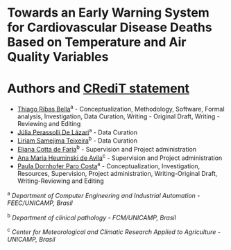 # Towards an Early Warning System for Cardiovascular Disease Deaths Based on Temperature and Air Quality Variables

# Authors and [CRediT statement](https://www.elsevier.com/authors/policies-and-guidelines/credit-author-statement)
* [Thiago Ribas Bella](https://www.linkedin.com/in/thiago-ribas-bella-016380149/)<sup>a</sup> - Conceptualization, Methodology, Software, Formal analysis, Investigation, Data Curation, Writing - Original Draft, Writing - Reviewing and Editing
* [Júlia Perassolli De Lázari](https://github.com/juliaplazari)<sup>a</sup> - Data Curation
* [Liriam Samejima Teixeira](https://www.linkedin.com/in/liriam-samejima-teixeira-944996140/)<sup>b</sup> - Data Curation
* [Eliana Cotta de Faria](http://lattes.cnpq.br/9697459943018307)<sup>b</sup> - Supervision and Project administration
* [Ana Maria Heuminski de Avila](http://lattes.cnpq.br/7582420301693448)<sup>c</sup> - Supervision and Project administration
* [Paula Dornhofer Paro Costa](http://lattes.cnpq.br/4518009815956207)<sup>a</sup> - Conceptualization, Investigation, Resources, Supervision, Project administration, Writing-Original Draft, Writing-Reviewing and Editing

<sup>a</sup> *Department of Computer Engineering and Industrial Automation - FEEC/UNICAMP, Brasil*

<sup>b</sup> *Department of clinical pathology - FCM/UNICAMP, Brasil*

<sup>c</sup> *Center for Meteorological and Climatic Research Applied to Agriculture - UNICAMP, Brasil*
